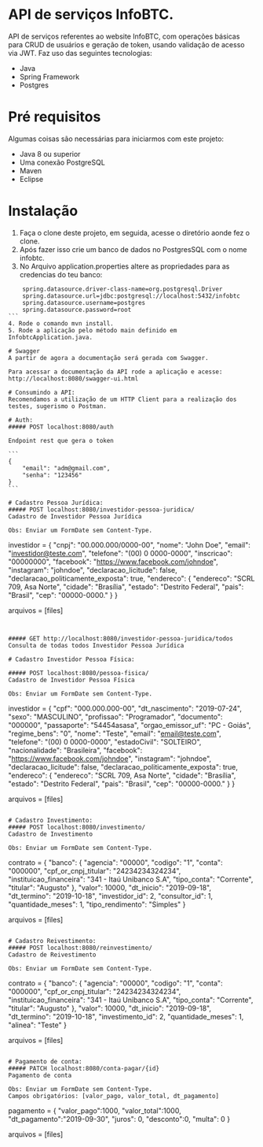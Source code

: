 # API de serviços InfoBTC.

API de serviços referentes ao website InfoBTC, com operações básicas para CRUD de usuários e geração de token, usando validação de acesso via JWT.
Faz uso das seguintes tecnologias:

  - Java
  - Spring Framework
  - Postgres
  
# Pré requisitos  
  
Algumas coisas são necessárias para iniciarmos com este projeto:  
  
  - Java 8 ou superior  
  - Uma conexão PostgreSQL  
  - Maven
  - Eclipse
  
# Instalação    
1. Faça o clone deste projeto, em seguida, acesse o diretório aonde fez o clone.   
2. Após fazer isso crie um banco de dados no PostgresSQL com o nome infobtc.
3. No Arquivo application.properties altere as propriedades para as credencias do teu banco:

````
	spring.datasource.driver-class-name=org.postgresql.Driver
	spring.datasource.url=jdbc:postgresql://localhost:5432/infobtc
	spring.datasource.username=postgres
	spring.datasource.password=root
```
4. Rode o comando mvn install.
5. Rode a aplicação pelo método main definido em InfobtcApplication.java.

# Swagger
A partir de agora a documentação será gerada com Swagger.

Para acessar a documentação da API rode a aplicação e acesse: http://localhost:8080/swagger-ui.html

# Consumindo a API:
Recomendamos a utilização de um HTTP Client para a realização dos testes, sugerismo o Postman.

# Auth:
##### POST localhost:8080/auth

Endpoint rest que gera o token

```
{
	"email": "adm@gmail.com",
	"senha": "123456"
}
```

# Cadastro Pessoa Jurídica:
##### POST localhost:8080/investidor-pessoa-juridica/
Cadastro de Investidor Pessoa Jurídica

Obs: Enviar um FormDate sem Content-Type.

````
investidor = {
    "cnpj": "00.000.000/0000-00",
    "nome": "John Doe",
    "email": "investidor@teste.com",
    "telefone": "(00) 0 0000-0000",
    "inscricao": "00000000",
    "facebook": "https://www.facebook.com/johndoe",
    "instagram": "johndoe",
    "declaracao_licitude": false,
    "declaracao_politicamente_exposta": true, 
    "endereco": {
        "endereco": "SCRL 709, Asa Norte",
        "cidade": "Brasília",
        "estado": "Destrito Federal",
        "pais": "Brasil",
        "cep": "00000-0000."
    }
}

arquivos = [files]
````


##### GET http://localhost:8080/investidor-pessoa-juridica/todos
Consulta de todas todos Investidor Pessoa Jurídica

# Cadastro Investidor Pessoa Física:

##### POST localhost:8080/pessoa-fisica/
Cadastro de Investidor Pessoa Física

Obs: Enviar um FormDate sem Content-Type.

````
investidor = {
	"cpf": "000.000.000-00",
	"dt_nascimento": "2019-07-24",
	"sexo": "MASCULINO",
	"profissao": "Programador",
	"documento": "000000",
	"passaporte": "54454asasa",
	"orgao_emissor_uf": "PC - Goiás",
	"regime_bens": "0",
	"nome": "Teste",
	"email": "email@teste.com",
	"telefone": "(00) 0 0000-0000",
	"estadoCivil": "SOLTEIRO",
	"nacionalidade": "Brasileira",
	"facebook": "https://www.facebook.com/johndoe",
	"instagram": "johndoe",
	"declaracao_licitude": false,
	"declaracao_politicamente_exposta": true,
	"endereco": {
		"endereco": "SCRL 709, Asa Norte",
		"cidade": "Brasília",
		"estado": "Destrito Federal",
		"pais": "Brasil",
		"cep": "00000-0000."
	}
}

arquivos = [files]
````

# Cadastro Investimento:
##### POST localhost:8080/investimento/
Cadastro de Investimento

Obs: Enviar um FormDate sem Content-Type.

````
contrato = {
   "banco": {
      "agencia": "00000",
      "codigo": "1",
      "conta": "000000",
      "cpf_or_cnpj_titular": "24234234324234",
      "instituicao_financeira": "341 - Itaú Unibanco S.A",
      "tipo_conta": "Corrente",
      "titular": "Augusto"
   },
   "valor": 10000,
   "dt_inicio": "2019-09-18",
   "dt_termino": "2019-10-18",
   "investidor_id": 2,
   "consultor_id": 1,
   "quantidade_meses": 1,
   "tipo_rendimento": "Simples"
}

arquivos = [files]
````

# Cadastro Reivestimento:
##### POST localhost:8080/reinvestimento/
Cadastro de Reivestimento

Obs: Enviar um FormDate sem Content-Type.

````
contrato = {
   "banco": {
      "agencia": "00000",
      "codigo": "1",
      "conta": "000000",
      "cpf_or_cnpj_titular": "24234234324234",
      "instituicao_financeira": "341 - Itaú Unibanco S.A",
      "tipo_conta": "Corrente",
      "titular": "Augusto"
   },
   "valor": 10000,
   "dt_inicio": "2019-09-18",
   "dt_termino": "2019-10-18",
   "investimento_id": 2,
   "quantidade_meses": 1,
   "alinea": "Teste"
}

arquivos = [files]
````

# Pagamento de conta:
##### PATCH localhost:8080/conta-pagar/{id}
Pagamento de conta

Obs: Enviar um FormDate sem Content-Type.
Campos obrigatórios: [valor_pago, valor_total, dt_pagamento]

````
pagamento = { 
   "valor_pago":1000,
   "valor_total":1000,
   "dt_pagamento":"2019-09-30",
   "juros": 0,
   "desconto":0,
   "multa": 0
}

arquivos = [files]
````


